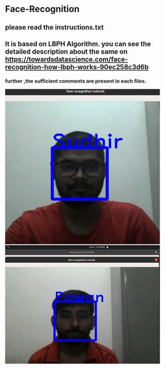# Face-Recognition


## please read the instructions.txt 

## It is based on LBPH Algorithm. you can see the detailed description about the same on https://towardsdatascience.com/face-recognition-how-lbph-works-90ec258c3d6b

### further ,the sufficient comments are present in each files.


![](sudhir.png)
![](pawan.png)
